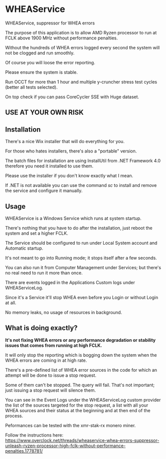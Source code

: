 # WHEAService
WHEAService, suppressor for WHEA errors

The purpose of this application is to allow AMD Ryzen processor to run at FCLK above 1900 MHz without performance penalties.

Without the hundreds of WHEA errors logged every second the system will not be clogged and run smoothly.

Of course you will loose the error reporting.

Please ensure the system is stable. 

Run OCCT for more than 1 hour and multiple y-cruncher stress test cycles (better all tests selected).

On top check if you can pass CoreCycler SSE with Huge dataset.


## **USE AT YOUR OWN RISK**


## Installation

There's a nice Wix installer that will do everything for you.

For those who hates installers, there's also a "portable" version.

The batch files for installation are using InstallUtil from .NET Framework 4.0 therefore you need it installed to use them.

Please use the installer if you don't know exactly what I mean.

If .NET is not available you can use the command *sc* to install and remove the service and configure it manually.


## Usage

WHEAService is a Windows Service which runs at system startup.

There's nothing that you have to do after the installation, just reboot the system and set a higher FCLK.

The Service should be configured to run under Local System account and Automatic startup.


It's not meant to go into Running mode; it stops itself after a few seconds.

You can also run it from Computer Management under Services; but there's no real need to run it more than once.

There are events logged in the Applications Custom logs under WHEAServiceLog.

Since it's a Service it'll stop WHEA even before you Login or without Login at all.

No memory leaks, no usage of resources in background.

## What is doing exactly?

**It's not fixing WHEA errors or any performance degradation or stability issues that comes from running at high FCLK.**

It will only stop the reporting which is bogging down the system when the WHEA errors are coming in at high rate.

There's a pre-defined list of WHEA error sources in the code for which an attempt will be done to issue a stop request.

Some of them can't be stopped. The query will fail. That's not important; just issuing a stop request will silence them.

You can see in the Event Logs under the WHEAServiceLog custom provider the list of the sources targeted for the stop request, a list with all your WHEA sources and their status at the beginning and at then end of the process.

Peformances can be tested with the xmr-stak-rx monero miner.

Follow the instructions here: https://www.overclock.net/threads/wheaservice-whea-errors-suppressor-unleash-ryzen-processor-high-fclk-without-performance-penalties.1778781/
